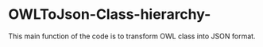 # OWLToJson-Class-hierarchy-
This main  function  of the code is to transform OWL class into JSON format.
